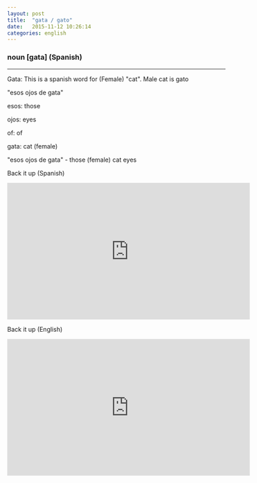 ```yaml
---
layout: post
title:  "gata / gato"
date:   2015-11-12 10:26:14
categories: english
---
```

### noun [gata] (Spanish)
-----------

Gata: This is a spanish word for (Female) "cat". Male cat is gato

"esos ojos de gata"

esos: those

ojos: eyes

of: of

gata: cat (female)


"esos ojos de gata" - those (female) cat eyes


Back it up (Spanish)

<iframe width="560" height="315" src="https://www.youtube.com/watch?v=GmGv2N7yMiQ" frameborder="0" allowfullscreen></iframe>



Back it up (English)

<iframe width="560" height="315" src="https://www.youtube.com/watch?v=9w9dXWU5nMI" frameborder="0" allowfullscreen></iframe>


